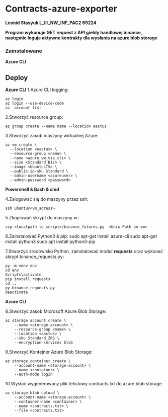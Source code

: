 # Contracts-azure-exporter

**Leonid Stasyuk L_III_NW_INF_PAC2 69224**

**Program wykonuje GET request z API giełdy handlowej binance, następnie loguje aktywne kontrakty dla wysłania na azure blob storage**



### Zainstalowane 
**Azure CLI**

## Deploy
**Azure CLI**
1.Azure CLI logging:

    az login
    az login --use-device-code
    az  account list
    
2.Stworzyć resource group:

    az group create --name name --location eastus

3.Stworzyć zasob maszyny wirtualnej Azure:   

	az vm create \
	  --location <eastus> \
	  --resource-group <name> \
	  --name <azure_vm_via_cli> \
	  --size <Standard_B1s> \
	  --image <UbuntuLTS> \
	  --public-ip-sku Standard \
	  --admin-username <azureuser> \
	  --admin-password <password>

**Powershell & Bash & cmd**
	
4.Zalogować się do maszyny przez ssh:

	ssh ubuntu@<vm_adress>
	
5.Zkopiować skrypt do maszyny w.:
	
	scp <localpath to script>/binance_futures.py  <Unix Path on vm>

6.Zainstalować Python3 & pip:
	sudo apt-get install azure-cli 
	sudo apt-get install python3
	sudo apt install python3-pip

7.Stworzyć  środowisko Python, zainstalować moduł **requests** oraz wykonać skrypt binance_requests.py:
	
	py -m venv env
	cd env
	Scripts\activate
	pip install requests
	cd .. 
	py binance_requests.py
	deactivate
	
**Azure CLI**
	
8.Stworzyć zasob Microsoft Azure Blob Storage:
	
	az storage account create \
    	--name <storage-account> \
    	--resource-group <name> \
    	--location <eastus> \
    	--sku Standard_ZRS \
    	--encryption-services blob
	
9.Stworzyć Kontejner Azure Blob Storage:

	az storage container create \
		--account-name <storage-account> \
		--name <container> \
		--auth-mode login

10.Wysłać wygenerowany plik tekstowy contracts.txt do azure blob storage  

	az storage blob upload \
	 	--account-name <storage-account> \
	 	--container-name <container> \
	 	--name <contracts.txt> \
	 	--file <contracts.txt>
